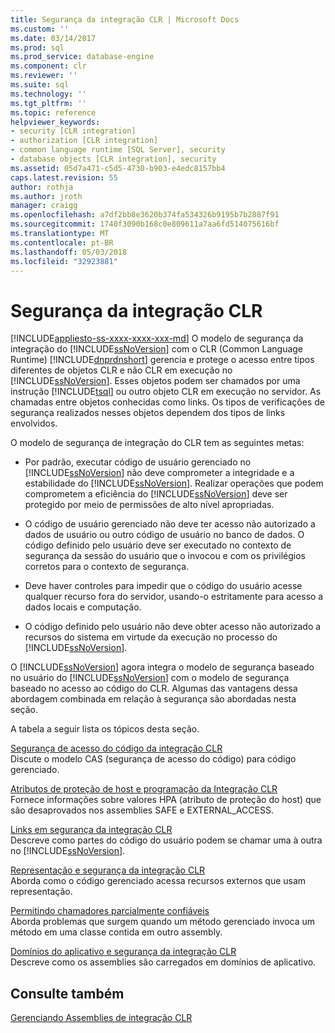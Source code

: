 ```yaml
---
title: Segurança da integração CLR | Microsoft Docs
ms.custom: ''
ms.date: 03/14/2017
ms.prod: sql
ms.prod_service: database-engine
ms.component: clr
ms.reviewer: ''
ms.suite: sql
ms.technology: ''
ms.tgt_pltfrm: ''
ms.topic: reference
helpviewer_keywords:
- security [CLR integration]
- authorization [CLR integration]
- common language runtime [SQL Server], security
- database objects [CLR integration], security
ms.assetid: 05d7a471-c5d5-4730-b903-e4edc8157bb4
caps.latest.revision: 55
author: rothja
ms.author: jroth
manager: craigg
ms.openlocfilehash: a7df2bb8e3620b374fa534326b9195b7b2887f91
ms.sourcegitcommit: 1740f3090b168c0e809611a7aa6fd514075616bf
ms.translationtype: MT
ms.contentlocale: pt-BR
ms.lasthandoff: 05/03/2018
ms.locfileid: "32923881"
---
```

# <a name="clr-integration-security"></a>Segurança da integração CLR
[!INCLUDE[appliesto-ss-xxxx-xxxx-xxx-md](../../../includes/appliesto-ss-xxxx-xxxx-xxx-md.md)]
  O modelo de segurança da integração do [!INCLUDE[ssNoVersion](../../../includes/ssnoversion-md.md)] com o CLR (Common Language Runtime) [!INCLUDE[dnprdnshort](../../../includes/dnprdnshort-md.md)] gerencia e protege o acesso entre tipos diferentes de objetos CLR e não CLR em execução no [!INCLUDE[ssNoVersion](../../../includes/ssnoversion-md.md)]. Esses objetos podem ser chamados por uma instrução [!INCLUDE[tsql](../../../includes/tsql-md.md)] ou outro objeto CLR em execução no servidor. As chamadas entre objetos conhecidas como links. Os tipos de verificações de segurança realizados nesses objetos dependem dos tipos de links envolvidos.  
  
 O modelo de segurança de integração do CLR tem as seguintes metas:  
  
-   Por padrão, executar código de usuário gerenciado no [!INCLUDE[ssNoVersion](../../../includes/ssnoversion-md.md)] não deve comprometer a integridade e a estabilidade do [!INCLUDE[ssNoVersion](../../../includes/ssnoversion-md.md)]. Realizar operações que podem comprometem a eficiência do [!INCLUDE[ssNoVersion](../../../includes/ssnoversion-md.md)] deve ser protegido por meio de permissões de alto nível apropriadas.  
  
-   O código de usuário gerenciado não deve ter acesso não autorizado a dados de usuário ou outro código de usuário no banco de dados. O código definido pelo usuário deve ser executado no contexto de segurança da sessão do usuário que o invocou e com os privilégios corretos para o contexto de segurança.  
  
-   Deve haver controles para impedir que o código do usuário acesse qualquer recurso fora do servidor, usando-o estritamente para acesso a dados locais e computação.  
  
-   O código definido pelo usuário não deve obter acesso não autorizado a recursos do sistema em virtude da execução no processo do [!INCLUDE[ssNoVersion](../../../includes/ssnoversion-md.md)].  
  
 O [!INCLUDE[ssNoVersion](../../../includes/ssnoversion-md.md)] agora integra o modelo de segurança baseado no usuário do [!INCLUDE[ssNoVersion](../../../includes/ssnoversion-md.md)] com o modelo de segurança baseado no acesso ao código do CLR. Algumas das vantagens dessa abordagem combinada em relação à segurança são abordadas nesta seção.  
  
 A tabela a seguir lista os tópicos desta seção.  
  
 [Segurança de acesso do código da integração CLR](../../../relational-databases/clr-integration/security/clr-integration-code-access-security.md)  
 Discute o modelo CAS (segurança de acesso do código) para código gerenciado.  
  
 [Atributos de proteção de host e programação da Integração CLR](../../../relational-databases/clr-integration-security-host-protection-attributes/host-protection-attributes-and-clr-integration-programming.md)  
 Fornece informações sobre valores HPA (atributo de proteção do host) que são desaprovados nos assemblies SAFE e EXTERNAL_ACCESS.  
  
 [Links em segurança da integração CLR](http://msdn.microsoft.com/library/168efd01-d12e-4bdf-a1b3-0b5c76474eaf)  
 Descreve como partes do código do usuário podem se chamar uma à outra no [!INCLUDE[ssNoVersion](../../../includes/ssnoversion-md.md)].  
  
 [Representação e segurança da integração CLR](http://msdn.microsoft.com/library/1495a7af-2248-4cee-afdb-9269fb3a7774)  
 Aborda como o código gerenciado acessa recursos externos que usam representação.  
  
 [Permitindo chamadores parcialmente confiáveis](http://msdn.microsoft.com/library/20b0248f-36da-4fc3-97d2-3789fcf6e084)  
 Aborda problemas que surgem quando um método gerenciado invoca um método em uma classe contida em outro assembly.  
  
 [Domínios do aplicativo e segurança da integração CLR](http://msdn.microsoft.com/library/54ee904e-e21a-4ee7-b4ad-a6f6f71bd473)  
 Descreve como os assemblies são carregados em domínios de aplicativo.  
  
## <a name="see-also"></a>Consulte também  
 [Gerenciando Assemblies de integração CLR](../../../relational-databases/clr-integration/assemblies/managing-clr-integration-assemblies.md)  
  
  
